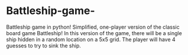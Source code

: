# Battleship-game-
Battleship game in python!
Simplified, one-player version of the classic board game Battleship! 
In this version of the game, there will be a single ship hidden in a random location on a 5x5 grid. 
The player will have 4 guesses to try to sink the ship.
